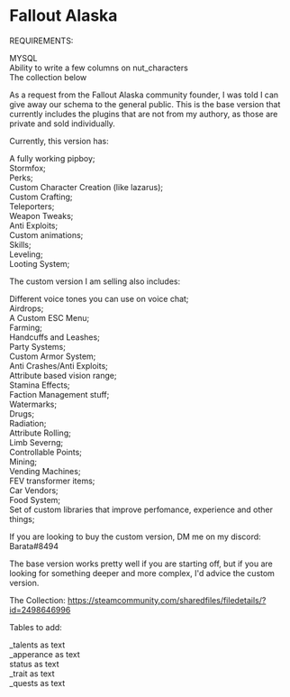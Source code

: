 # Fallout Alaska
 
REQUIREMENTS:<br/>

MYSQL<br/>
Ability to write a few columns on nut_characters<br/>
The collection below<br/>

As a request from the Fallout Alaska community founder, I was told I can give away our schema to the general public. This is the base version that currently includes the plugins that are not from my authory, as those are private and sold individually.<br/>

Currently, this version has:<br/>

A fully working pipboy;<br/>
Stormfox;<br/>
Perks;<br/>
Custom Character Creation (like lazarus);<br/>
Custom Crafting;<br/>
Teleporters;<br/>
Weapon Tweaks;<br/>
Anti Exploits;<br/>
Custom animations;<br/>
Skills;<br/>
Leveling;<br/>
Looting System;<br/>

The custom version I am selling also includes:<br/>

Different voice tones you can use on voice chat;<br/>
Airdrops;<br/>
A Custom ESC Menu;<br/>
Farming;<br/>
Handcuffs and Leashes;<br/>
Party Systems;<br/>
Custom Armor System;<br/>
Anti Crashes/Anti Exploits;<br/>
Attribute based vision range;<br/>
Stamina Effects;<br/>
Faction Management stuff;<br/>
Watermarks;<br/>
Drugs;<br/>
Radiation;<br/>
Attribute Rolling;<br/>
Limb Severng;<br/>
Controllable Points;<br/>
Mining;<br/>
Vending Machines;<br/>
FEV transformer items;<br/>
Car Vendors;<br/>
Food System;<br/>
Set of custom libraries that improve perfomance, experience and other things;<br/>

If you are looking to buy the custom version, DM me on my discord: Barata#8494<br/>

The base version works pretty well if you are starting off, but if you are looking for something deeper and more complex, I'd advice the custom version.<br/>


The Collection: https://steamcommunity.com/sharedfiles/filedetails/?id=2498646996


Tables to add:<br/>

_talents as text<br/>
_apperance as text<br/>
status  as text<br/>
_trait as text<br/>
_quests as text<br/>

